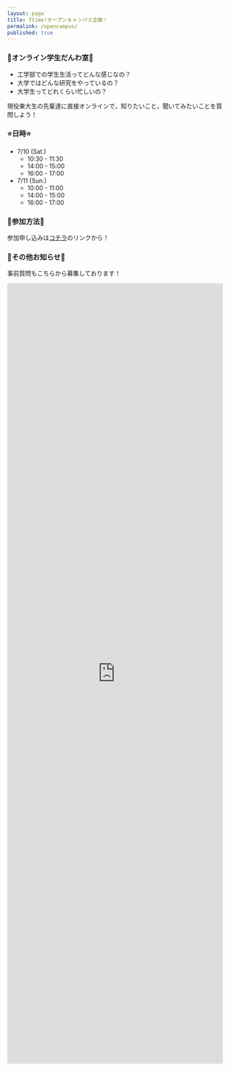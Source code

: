 ```yaml
---
layout: page
title: Ttime!オープンキャンパス企画！
permalink: /opencampus/
published: true
---
```


### 🌸オンライン学生だんわ室🌸
- 工学部での学生生活ってどんな感じなの？
- 大学ではどんな研究をやっているの？
- 大学生ってどれくらい忙しいの？

現役東大生の先輩達に直接オンラインで，知りたいこと，聞いてみたいことを質問しよう！

### ⭐日時⭐
- 7/10 (Sat.)
  - 10:30 - 11:30
  - 14:00 - 15:00
  - 16:00 - 17:00
- 7/11  (Sun.)
  - 10:00 - 11:00
  - 14:00 - 15:00
  - 16:00 - 17:00

### 📗参加方法📗
参加申し込みは[コチラ](https://www.u-tokyo.ac.jp/opendays/entry.html)のリンクから！

### 📌その他お知らせ📌
事前質問もこちらから募集しております！

<iframe src="https://docs.google.com/forms/d/e/1FAIpQLSfR2e_Q9ekLw48cK-BuGjGIU1R6IeBBtHv07GlPgv7wHlq0mg/viewform?embedded=true" width="100%" height="1820" frameborder="0" marginheight="0" marginwidth="0">読み込んでいます…</iframe>